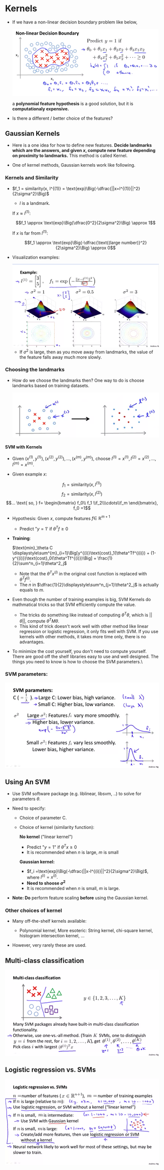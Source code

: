 # Kernels

* If we have a non-linear decision boundary problem like below, 

	<img src="img/5.png">
    
    a **polynomial feature hypothesis** is a good solution, but it is **computationaly expensive.**
    
* Is there a different / better choice of the features?

## Gaussian Kernels

* Here is a one idea for how to define new features. **Decide landmarks which are the answers, and given $x$, compute new feature depending on proximity to landmarks.** This method is called Kernel.

* One of kernel methods, Gaussian kernels work like following.

### Kernels and Similarity

* $f_1 = similarity(x, l^{(1)} = \text{exp}\Big(-\dfrac{||x=l^{(1)}||^2}{2\sigma^2}\Big)$
	* $l$ is a landmark.

	$\text{If } x \approx l^{(1)}:$
    
    $$f_1 \approx \text{exp}\Big(\dfrac{0^2}{2\sigma^2}\Big) \approx 1$$
    
    $\text{If } x$ is far from $l^{(1)}:$
    
    $$f_1 \approx \text{exp}\Big(-\dfrac{\text{(large number)}^2}{2\sigma^2}\Big) \approx 0$$
    
    
* Visualization examples:

	<img src="img/6.png">
    
    * If $\sigma^2$ is large, then as you move away from landmarks, the value of the feature falls away much more slowly.


### Choosing the landmarks

* How do we choose the landmarks then? One way to do is choose landmarks based on training datasets.

	<img src="img/7.png">
    
    
#### SVM with Kernels


* $\text{Given } (x^{(1)}, y^{(1)}), (x^{(2)}, y^{(2)}), ..., (x^{(m)},y^{(m)}),$
$\text{choose } l^{(1)} = x^{(1)}, l^{(2)} = x^{(2)},...,l^{(m)} = x^{(m)}.$

* $\text{Given example } x:$

$$f_1 = \text{similarity}(x, l^{(1)})$$
$$f_2 = \text{similarity}(x, l^{(2)})$$
$$...  \text{ so, } f= \begin{bmatrix} f_0\\ f_1 \\f_2\\\cdots\\f_m \end{bmatrix}, f_0 =1$$

* Hypothesis: Given $x$, compute features $f \in\  \mathbb{R}^{m+1}$
	* Predict "$y=1$' if $\theta^Tf \geq 0$

* **Training**: 

	$\text{min}_\theta C \displaystyle\sum^{m}_{i=1}\Big[y^{(i)}\text{cost}_1(\theta^Tf^{(i)}) + (1-y^{(i)})\text{cost}_0(\theta^Tf^{(i)})\Big] + \frac{1}{2}\sum^n_{i=1}\theta^2_j$
    
    * Note that the $\theta^Tx^{(i)}$ in the original cost function is replaced with $\theta^Tf^{(i)}$.
    * The $n$ in $\dfrac{1}{2}\displaystyle\sum^n_{j=1}\theta^2_j$ is actually equals to $m$.

* Even though the number of training examples is big, SVM Kernels do mathmatical tricks so that SVM efficiently compute the value. 
	* The tricks do something like instead of computing $\theta^T\theta$, which is $||\theta||$, compute $\theta^TM\theta$. 
	* This kind of trick doesn't work well with other method like linear regression or logistic regression, it only fits well with SVM. If you use kernels with other methods, it takes more time only, there is no advantages.

* To minimize the cost yourself, you don't need to compute yourself. There are good off the shelf libraries easy to use and well designed. The things you need to know is how to choose the SVM parameters.\

### SVM parameters:

<img src="img/8.png">


## Using An SVM

* Use SVM software package (e.g. liblinear, libsvm, ..) to solve for parameters $\theta$.
* Need to specify:
	* Choice of parameter C.
	* Choice of kernel (similarity function):

		**No kernel** ("linear kernel")
        * Predict "$y=1$" if $\theta^Tx \geq 0$ 
        * It is recommended when $n$ is large, $m$ is small
        
        **Gaussian kernel:**
        * $f_i =\text{exp}\Big(-\dfrac{||x-l^{(i)}||^2}{2\sigma^2}\Big)$, where $l^{(i)} = x^{(i)}.$
        * **Need to shoose $\sigma^2$**
        * It is recommended when $n$ is small, $m$ is large.

* **Note: Do** perform feature scaling **before** using the Gaussian kernel.

### Other choices of kernel

* Many off-the-shelf kernels available: 
	* Polynomial kernel, More esoteric: String kernel, chi-square kernel, histogram intersection kernel, ...

* However, very rarely these are used. 

## Multi-class classification

<img src="img/9.png">

<br>

## Logistic regression vs. SVMs

<img src="img/10.png">
